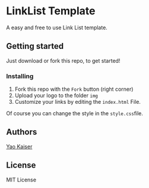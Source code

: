 # LinkList Template
A easy and free to use Link List template.

## Getting started
Just download or fork this repo, to get started!

### Installing

1. Fork this repo with the `Fork` button (right corner)
2. Upload your logo to the folder `img`
3. Customize your links by editing the `index.html` File. 

Of course you can change the style in the `style.css`file. 

## Authors
[Yao Kaiser](https://github.com/kaiseryao)


## License 
MIT License
